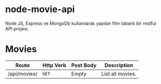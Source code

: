 # node-movie-api
Node JS, Express ve MongoDb kullanılarak yapılan film tabanlı bir restful API projesi.

# Movies
| Route | Http Verb | Post Body | Description |
| --- | --- | --- | --- |
|/api/movies/ | `GET` | Empty | List all movies. |